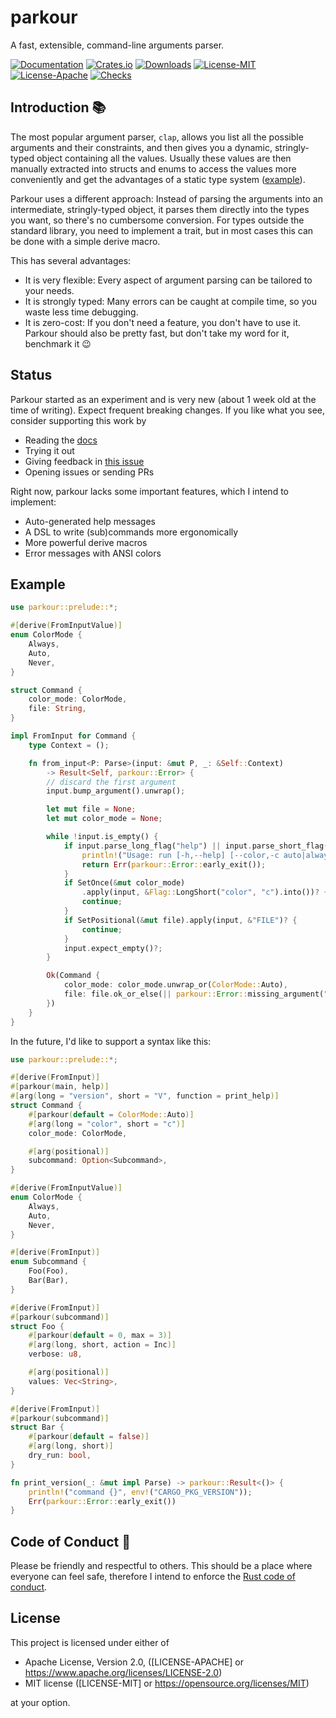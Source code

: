 # parkour

A fast, extensible, command-line arguments parser.

[![Documentation](https://img.shields.io/badge/documentation-docs.rs-blue?style=flat-square)](https://docs.rs/parkour)
[![Crates.io](https://img.shields.io/crates/v/parkour?style=flat-square)](https://crates.io/crates/parkour)
[![Downloads](https://img.shields.io/crates/d/parkour?style=flat-square)](https://crates.io/crates/parkour)
[![License-MIT](<https://img.shields.io/badge/license-MIT-blue?style=flat-square>)](./LICENSE-MIT)
[![License-Apache](<https://img.shields.io/badge/license-Apache 2.0-blue?style=flat-square>)](./LICENSE-MIT)
[![Checks](https://flat.badgen.net/github/checks/Aloso/parkour/main)](https://github.com/Aloso/parkour/actions)

## Introduction 📚

The most popular argument parser, `clap`, allows you list all the possible arguments and their constraints, and then gives you a dynamic, stringly-typed object containing all the values. Usually these values are then manually extracted into structs and enums to access the values more conveniently and get the advantages of a static type system ([example](https://github.com/rust-lang/cargo/blob/master/src/bin/cargo/cli.rs)).

Parkour uses a different approach: Instead of parsing the arguments into an intermediate, stringly-typed object, it parses them directly into the types you want, so there's no cumbersome conversion. For types outside the standard library, you need to implement a trait, but in most cases this can be done with a simple derive macro.

This has several advantages:

* It is very flexible: Every aspect of argument parsing can be tailored to your needs.
* It is strongly typed: Many errors can be caught at compile time, so you waste less time debugging.
* It is zero-cost: If you don't need a feature, you don't have to use it. Parkour should also be pretty fast, but don't take my word for it, benchmark it 😉

## Status

Parkour started as an experiment and is very new (about 1 week old at the time of writing). Expect frequent breaking changes. If you like what you see, consider supporting this work by

* Reading the [docs](https://docs.rs/parkour)
* Trying it out
* Giving feedback in [this issue](https://github.com/Aloso/parkour/issues/1)
* Opening issues or sending PRs

Right now, parkour lacks some important features, which I intend to implement:

* Auto-generated help messages
* A DSL to write (sub)commands more ergonomically
* More powerful derive macros
* Error messages with ANSI colors

## Example

```rust
use parkour::prelude::*;

#[derive(FromInputValue)]
enum ColorMode {
    Always,
    Auto,
    Never,
}

struct Command {
    color_mode: ColorMode,
    file: String,
}

impl FromInput for Command {
    type Context = ();

    fn from_input<P: Parse>(input: &mut P, _: &Self::Context)
        -> Result<Self, parkour::Error> {
        // discard the first argument
        input.bump_argument().unwrap();

        let mut file = None;
        let mut color_mode = None;

        while !input.is_empty() {
            if input.parse_long_flag("help") || input.parse_short_flag("h") {
                println!("Usage: run [-h,--help] [--color,-c auto|always|never] FILE");
                return Err(parkour::Error::early_exit());
            }
            if SetOnce(&mut color_mode)
                .apply(input, &Flag::LongShort("color", "c").into())? {
                continue;
            }
            if SetPositional(&mut file).apply(input, &"FILE")? {
                continue;
            }
            input.expect_empty()?;
        }

        Ok(Command {
            color_mode: color_mode.unwrap_or(ColorMode::Auto),
            file: file.ok_or_else(|| parkour::Error::missing_argument("FILE"))?,
        })
    }
}
```

In the future, I'd like to support a syntax like this:

```rust
use parkour::prelude::*;

#[derive(FromInput)]
#[parkour(main, help)]
#[arg(long = "version", short = "V", function = print_help)]
struct Command {
    #[parkour(default = ColorMode::Auto)]
    #[arg(long = "color", short = "c")]
    color_mode: ColorMode,

    #[arg(positional)]
    subcommand: Option<Subcommand>,
}

#[derive(FromInputValue)]
enum ColorMode {
    Always,
    Auto,
    Never,
}

#[derive(FromInput)]
enum Subcommand {
    Foo(Foo),
    Bar(Bar),
}

#[derive(FromInput)]
#[parkour(subcommand)]
struct Foo {
    #[parkour(default = 0, max = 3)]
    #[arg(long, short, action = Inc)]
    verbose: u8,

    #[arg(positional)]
    values: Vec<String>,
}

#[derive(FromInput)]
#[parkour(subcommand)]
struct Bar {
    #[parkour(default = false)]
    #[arg(long, short)]
    dry_run: bool,
}

fn print_version(_: &mut impl Parse) -> parkour::Result<()> {
    println!("command {}", env!("CARGO_PKG_VERSION"));
    Err(parkour::Error::early_exit())
}
```

## Code of Conduct 🤝

Please be friendly and respectful to others. This should be a place where everyone can feel safe, therefore I intend to enforce the [Rust code of conduct](https://www.rust-lang.org/policies/code-of-conduct).

## License

This project is licensed under either of

* Apache License, Version 2.0, ([LICENSE-APACHE] or <https://www.apache.org/licenses/LICENSE-2.0>)
* MIT license ([LICENSE-MIT] or <https://opensource.org/licenses/MIT>)

at your option.
